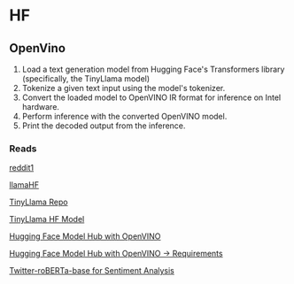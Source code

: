 # HF 

## OpenVino
1. Load a text generation model from Hugging Face's Transformers library (specifically, the TinyLlama model)
2. Tokenize a given text input using the model's tokenizer.
3. Convert the loaded model to OpenVINO IR format for inference on Intel hardware.
4. Perform inference with the converted OpenVINO model.
5. Print the decoded output from the inference.

### Reads
[reddit1](https://www.reddit.com/r/LocalLLaMA/comments/17gf824/llamacpp_is_slower_on_iris_xe_gpu_than_on_cpu/)

[llamaHF](https://huggingface.co/docs/transformers/model_doc/llama#transformers.LlamaModel)

[TinyLlama Repo](https://github.com/jzhang38/TinyLlama)

[TinyLlama HF Model](https://huggingface.co/TinyLlama/TinyLlama-1.1B-Chat-v1.0)

[Hugging Face Model Hub with OpenVINO](https://docs.openvino.ai/2023.2/notebooks/124-hugging-face-hub-with-output.html)

[Hugging Face Model Hub with OpenVINO -> Requirements](https://docs.openvino.ai/2023.2/notebooks/124-hugging-face-hub-with-output.html#installing-requirements)

[Twitter-roBERTa-base for Sentiment Analysis](https://huggingface.co/cardiffnlp/twitter-roberta-base-sentiment-latest)